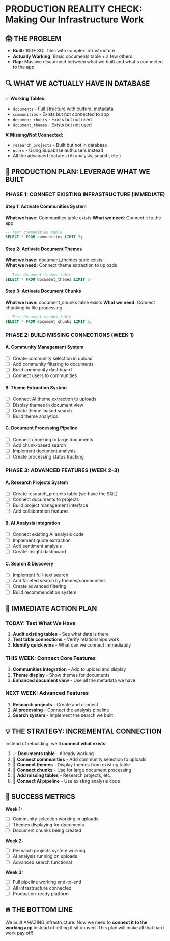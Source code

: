 # PRODUCTION REALITY CHECK: Making Our Infrastructure Work

## 😱 THE PROBLEM
- **Built:** 100+ SQL files with complex infrastructure
- **Actually Working:** Basic documents table + a few others
- **Gap:** Massive disconnect between what we built and what's connected to the app

## 🔍 WHAT WE ACTUALLY HAVE IN DATABASE
✅ **Working Tables:**
- `documents` - Full structure with cultural metadata
- `communities` - Exists but not connected to app
- `document_chunks` - Exists but not used
- `document_themes` - Exists but not used

❌ **Missing/Not Connected:**
- `research_projects` - Built but not in database
- `users` - Using Supabase auth.users instead
- All the advanced features (AI analysis, search, etc.)

## 🎯 PRODUCTION PLAN: LEVERAGE WHAT WE BUILT

### PHASE 1: CONNECT EXISTING INFRASTRUCTURE (IMMEDIATE)

#### Step 1: Activate Communities System
**What we have:** Communities table exists
**What we need:** Connect it to the app

```sql
-- Test communities table
SELECT * FROM communities LIMIT 5;
```

#### Step 2: Activate Document Themes
**What we have:** document_themes table exists  
**What we need:** Connect theme extraction to uploads

```sql
-- Test document_themes table
SELECT * FROM document_themes LIMIT 5;
```

#### Step 3: Activate Document Chunks
**What we have:** document_chunks table exists
**What we need:** Connect chunking to file processing

```sql
-- Test document_chunks table  
SELECT * FROM document_chunks LIMIT 5;
```

### PHASE 2: BUILD MISSING CONNECTIONS (WEEK 1)

#### A. Community Management System
- [ ] Create community selection in upload
- [ ] Add community filtering to documents
- [ ] Build community dashboard
- [ ] Connect users to communities

#### B. Theme Extraction System  
- [ ] Connect AI theme extraction to uploads
- [ ] Display themes in document view
- [ ] Create theme-based search
- [ ] Build theme analytics

#### C. Document Processing Pipeline
- [ ] Connect chunking to large documents
- [ ] Add chunk-based search
- [ ] Implement document analysis
- [ ] Create processing status tracking

### PHASE 3: ADVANCED FEATURES (WEEK 2-3)

#### A. Research Projects System
- [ ] Create research_projects table (we have the SQL)
- [ ] Connect documents to projects
- [ ] Build project management interface
- [ ] Add collaboration features

#### B. AI Analysis Integration
- [ ] Connect existing AI analysis code
- [ ] Implement quote extraction
- [ ] Add sentiment analysis
- [ ] Create insight dashboard

#### C. Search & Discovery
- [ ] Implement full-text search
- [ ] Add faceted search by themes/communities
- [ ] Create advanced filtering
- [ ] Build recommendation system

## 🚀 IMMEDIATE ACTION PLAN

### TODAY: Test What We Have
1. **Audit existing tables** - See what data is there
2. **Test table connections** - Verify relationships work
3. **Identify quick wins** - What can we connect immediately

### THIS WEEK: Connect Core Features
1. **Communities integration** - Add to upload and display
2. **Theme display** - Show themes for documents
3. **Enhanced document view** - Use all the metadata we have

### NEXT WEEK: Advanced Features
1. **Research projects** - Create and connect
2. **AI processing** - Connect the analysis pipeline
3. **Search system** - Implement the search we built

## 💡 THE STRATEGY: INCREMENTAL CONNECTION

Instead of rebuilding, we'll **connect what exists**:

1. ✅ **Documents table** - Already working
2. 🔗 **Connect communities** - Add community selection to uploads
3. 🔗 **Connect themes** - Display themes from existing table
4. 🔗 **Connect chunks** - Use for large document processing
5. 🔗 **Add missing tables** - Research projects, etc.
6. 🔗 **Connect AI pipeline** - Use existing analysis code

## 🎯 SUCCESS METRICS

**Week 1:**
- [ ] Community selection working in uploads
- [ ] Themes displaying for documents
- [ ] Document chunks being created

**Week 2:**
- [ ] Research projects system working
- [ ] AI analysis running on uploads
- [ ] Advanced search functional

**Week 3:**
- [ ] Full pipeline working end-to-end
- [ ] All infrastructure connected
- [ ] Production-ready platform

## 🔥 THE BOTTOM LINE

We built AMAZING infrastructure. Now we need to **connect it to the working app** instead of letting it sit unused. This plan will make all that hard work pay off!